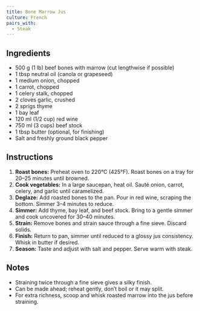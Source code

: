 ```yaml
---
title: Bone Marrow Jus
culture: French
pairs_with:
  - Steak
---
```


## Ingredients
- 500 g (1 lb) beef bones with marrow (cut lengthwise if possible)
- 1 tbsp neutral oil (canola or grapeseed)
- 1 medium onion, chopped
- 1 carrot, chopped
- 1 celery stalk, chopped
- 2 cloves garlic, crushed
- 2 sprigs thyme
- 1 bay leaf
- 120 ml (1/2 cup) red wine
- 750 ml (3 cups) beef stock
- 1 tbsp butter (optional, for finishing)
- Salt and freshly ground black pepper

## Instructions
1. **Roast bones:** Preheat oven to 220°C (425°F). Roast bones on a tray for 20–25 minutes until browned.
2. **Cook vegetables:** In a large saucepan, heat oil. Sauté onion, carrot, celery, and garlic until caramelized.
3. **Deglaze:** Add roasted bones to the pan. Pour in red wine, scraping the bottom. Simmer 3–4 minutes to reduce.
4. **Simmer:** Add thyme, bay leaf, and beef stock. Bring to a gentle simmer and cook uncovered for 30–40 minutes.
5. **Strain:** Remove bones and strain sauce through a fine sieve. Discard solids.
6. **Finish:** Return to pan, simmer until reduced to a glossy jus consistency. Whisk in butter if desired.
7. **Season:** Taste and adjust with salt and pepper. Serve warm with steak.

## Notes
- Straining twice through a fine sieve gives a silky finish.  
- Can be made ahead; reheat gently, don’t boil or it may split.  
- For extra richness, scoop and whisk roasted marrow into the jus before straining.  
